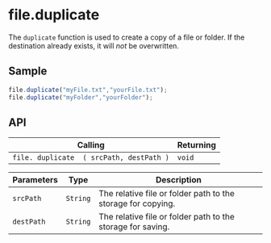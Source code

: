 # file.duplicate

The `duplicate` function is used to create a copy of a file or folder. If the destination already exists, it will *not* be overwritten.

## Sample

```javascript
file.duplicate("myFile.txt","yourFile.txt");
file.duplicate("myFolder","yourFolder");
```

## API

| Calling | Returning |
|---|---|
| `file. duplicate  ( srcPath, destPath )` | `void` |

| Parameters | Type | Description |
|---|---|---|
| `srcPath` | `String` | The relative file or folder path to the storage for copying. |
| `destPath` | `String` | The relative file or folder path to the storage for saving. |